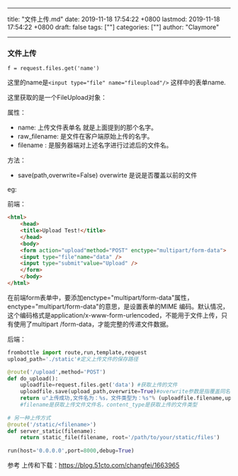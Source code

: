 
---
title: "文件上传.md"
date: 2019-11-18 17:54:22 +0800
lastmod: 2019-11-18 17:54:22 +0800
draft: false
tags: [""]
categories: [""]
author: "Claymore"

---
### 文件上传

`f = request.files.get('name')`  

这里的name是`<input type="file" name="fileupload"/>`  这样中的表单name.

这里获取的是一个FileUpload对象：

属性：

- name:  上传文件表单名 就是上面提到的那个名字。
- raw_filename:   是文件在客户端原始上传的名字。
- filename : 是服务器端对上述名字进行过滤后的文件名。

方法：

- save(path,overwrite=False)    overwirte 是说是否覆盖以前的文件



eg:

前端：

```html
<html>
    <head>
    <title>Upload Test!</title>
    </head>
    <body>
    <form action="upload"method="POST" enctype="multipart/form-data">
    <input type="file"name="data" />
    <input type="submit"value="Upload" />
    </form>
    </body>
</html>
```

在前端form表单中，要添加enctype="multipart/form-data"属性，enctype="multipart/form-data"的意思，是设置表单的MIME 编码。默认情况，这个编码格式是application/x-www-form-urlencoded，不能用于文件上传，只有使用了multipart /form-data，才能完整的传递文件数据。

后端：

```python
frombottle import route,run,template,request
upload_path='./static'#定义上传文件的保存路径

@route('/upload',method='POST')
def do_upload():
    uploadfile=request.files.get('data') #获取上传的文件
    uploadfile.save(upload_path,overwrite=True)#overwrite参数是指覆盖同名文件
    return u"上传成功,文件名为：%s，文件类型为：%s"% (uploadfile.filename,uploadfile.content_type)
    #filename是获取上传文件文件名，content_type是获取上传的文件类型
    
# 另一种上传方式
@route('/static/<filename>')
def server_static(filename):
    return static_file(filename, root='/path/to/your/static/files')
    
run(host='0.0.0.0',port=8000,debug=True)
```





参考 上传和下载：https://blog.51cto.com/changfei/1663965